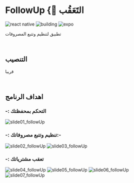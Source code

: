 # FollowUp { ْالتَعَقُب
![react native](https://img.shields.io/badge/react%20native-sdk--38.0.2-blue?style=plastic&logo=data:https://raw.githubusercontent.com/github/explore/80688e429a7d4ef2fca1e82350fe8e3517d3494d/topics/react/react.png)
![building](https://img.shields.io/badge/building-success-yellow?style=plastic&logo=data:https://raw.githubusercontent.com/github/explore/80688e429a7d4ef2fca1e82350fe8e3517d3494d/topics/react/react.png)
![expo](https://img.shields.io/badge/expo-39.0.3-white?style=plastic&logo=data:https://raw.githubusercontent.com/github/explore/80688e429a7d4ef2fca1e82350fe8e3517d3494d/topics/react/react.png)

تطبيق لتنظيم وتتبع المصروفات 

<br />

## التنصيب
قريبا

<br />

## اهداف الرنامج
### -: التحكم بمحفظتك  
![slide01_followUp](https://trello-attachments.s3.amazonaws.com/5db8df629e82fa748b5ecf01/5f289947c950b95d8e1efa2f/267e7ead97a26cd4dd6ad986e867d6c6/Slide1.JPG)
### -: تنظيم وتتبع مصروفاتك:-

![slide02_followUp](https://trello-attachments.s3.amazonaws.com/5db8df629e82fa748b5ecf01/5f289947c950b95d8e1efa2f/f8e21b2f15f7bc93eb3f24fca08faa6e/Slide2.JPG)
![slide03_followUp](https://trello-attachments.s3.amazonaws.com/5db8df629e82fa748b5ecf01/5f289947c950b95d8e1efa2f/015f0f25b7c894bbf7534521c259b9fa/Slide3.JPG)
### -: تعقب مشترياتك

![slide04_followUp](https://trello-attachments.s3.amazonaws.com/5db8df629e82fa748b5ecf01/5f289947c950b95d8e1efa2f/5ffed2ff8c762c2324b11b1025c7149e/Slide4.JPG)
![slide05_followUp](https://trello-attachments.s3.amazonaws.com/5db8df629e82fa748b5ecf01/5f289947c950b95d8e1efa2f/c5dc2cc63291cba4b31fc8fd019ee053/Slide5.JPG)
![slide06_followUp](https://trello-attachments.s3.amazonaws.com/5db8df629e82fa748b5ecf01/5f289947c950b95d8e1efa2f/b44a1dbe74db94bea6320e7b0a921c02/Slide6.JPG)
![slide07_followUp](https://trello-attachments.s3.amazonaws.com/5db8df629e82fa748b5ecf01/5f289947c950b95d8e1efa2f/8cfcc2bddbbf084b234e8a7441cae1f9/Slide7.JPG)
